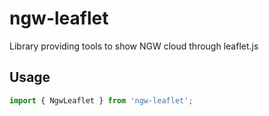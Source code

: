 # ngw-leaflet

Library providing tools to show NGW cloud through leaflet.js

## Usage

```js
import { NgwLeaflet } from 'ngw-leaflet';


```
